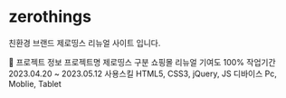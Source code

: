 # zerothings


친환경 브랜드 제로띵스 리뉴얼 사이트 입니다.


📖 프로젝트 정보
프로젝트명 제로띵스
구분 쇼핑몰 리뉴얼
기여도 100%
작업기간 2023.04.20 ~ 2023.05.12
사용스킬 HTML5, CSS3, jQuery, JS
디바이스 Pc, Moblie, Tablet



